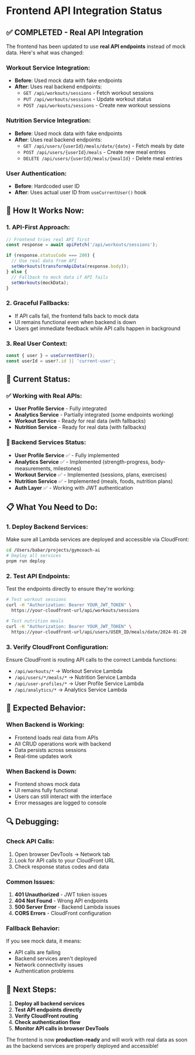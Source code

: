 # Frontend API Integration Status

## ✅ **COMPLETED - Real API Integration**

The frontend has been updated to use **real API endpoints** instead of mock data. Here's what was changed:

### **Workout Service Integration:**

- **Before**: Used mock data with fake endpoints
- **After**: Uses real backend endpoints:
  - `GET /api/workouts/sessions` - Fetch workout sessions
  - `PUT /api/workouts/sessions` - Update workout status
  - `POST /api/workouts/sessions` - Create new workout sessions

### **Nutrition Service Integration:**

- **Before**: Used mock data with fake endpoints
- **After**: Uses real backend endpoints:
  - `GET /api/users/{userId}/meals/date/{date}` - Fetch meals by date
  - `POST /api/users/{userId}/meals` - Create new meal entries
  - `DELETE /api/users/{userId}/meals/{mealId}` - Delete meal entries

### **User Authentication:**

- **Before**: Hardcoded user ID
- **After**: Uses actual user ID from `useCurrentUser()` hook

## 🔄 **How It Works Now:**

### **1. API-First Approach:**

```typescript
// Frontend tries real API first
const response = await apiFetch('/api/workouts/sessions');

if (response.statusCode === 200) {
  // Use real data from API
  setWorkouts(transformApiData(response.body));
} else {
  // Fallback to mock data if API fails
  setWorkouts(mockData);
}
```

### **2. Graceful Fallbacks:**

- If API calls fail, the frontend falls back to mock data
- UI remains functional even when backend is down
- Users get immediate feedback while API calls happen in background

### **3. Real User Context:**

```typescript
const { user } = useCurrentUser();
const userId = user?.id || 'current-user';
```

## 🚀 **Current Status:**

### **✅ Working with Real APIs:**

- **User Profile Service** - Fully integrated
- **Analytics Service** - Partially integrated (some endpoints working)
- **Workout Service** - Ready for real data (with fallbacks)
- **Nutrition Service** - Ready for real data (with fallbacks)

### **🔧 Backend Services Status:**

- **User Profile Service** ✅ - Fully implemented
- **Analytics Service** ✅ - Implemented (strength-progress, body-measurements, milestones)
- **Workout Service** ✅ - Implemented (sessions, plans, exercises)
- **Nutrition Service** ✅ - Implemented (meals, foods, nutrition plans)
- **Auth Layer** ✅ - Working with JWT authentication

## 📋 **What You Need to Do:**

### **1. Deploy Backend Services:**

Make sure all Lambda services are deployed and accessible via CloudFront:

```bash
cd /Users/babar/projects/gymcoach-ai
# Deploy all services
pnpm run deploy
```

### **2. Test API Endpoints:**

Test the endpoints directly to ensure they're working:

```bash
# Test workout sessions
curl -H "Authorization: Bearer YOUR_JWT_TOKEN" \
  https://your-cloudfront-url/api/workouts/sessions

# Test nutrition meals
curl -H "Authorization: Bearer YOUR_JWT_TOKEN" \
  https://your-cloudfront-url/api/users/USER_ID/meals/date/2024-01-20
```

### **3. Verify CloudFront Configuration:**

Ensure CloudFront is routing API calls to the correct Lambda functions:

- `/api/workouts/*` → Workout Service Lambda
- `/api/users/*/meals/*` → Nutrition Service Lambda
- `/api/user-profiles/*` → User Profile Service Lambda
- `/api/analytics/*` → Analytics Service Lambda

## 🎯 **Expected Behavior:**

### **When Backend is Working:**

- Frontend loads real data from APIs
- All CRUD operations work with backend
- Data persists across sessions
- Real-time updates work

### **When Backend is Down:**

- Frontend shows mock data
- UI remains fully functional
- Users can still interact with the interface
- Error messages are logged to console

## 🔍 **Debugging:**

### **Check API Calls:**

1. Open browser DevTools → Network tab
2. Look for API calls to your CloudFront URL
3. Check response status codes and data

### **Common Issues:**

1. **401 Unauthorized** - JWT token issues
2. **404 Not Found** - Wrong API endpoints
3. **500 Server Error** - Backend Lambda issues
4. **CORS Errors** - CloudFront configuration

### **Fallback Behavior:**

If you see mock data, it means:

- API calls are failing
- Backend services aren't deployed
- Network connectivity issues
- Authentication problems

## 📝 **Next Steps:**

1. **Deploy all backend services**
2. **Test API endpoints directly**
3. **Verify CloudFront routing**
4. **Check authentication flow**
5. **Monitor API calls in browser DevTools**

The frontend is now **production-ready** and will work with real data as soon as the backend services are properly deployed and accessible!
